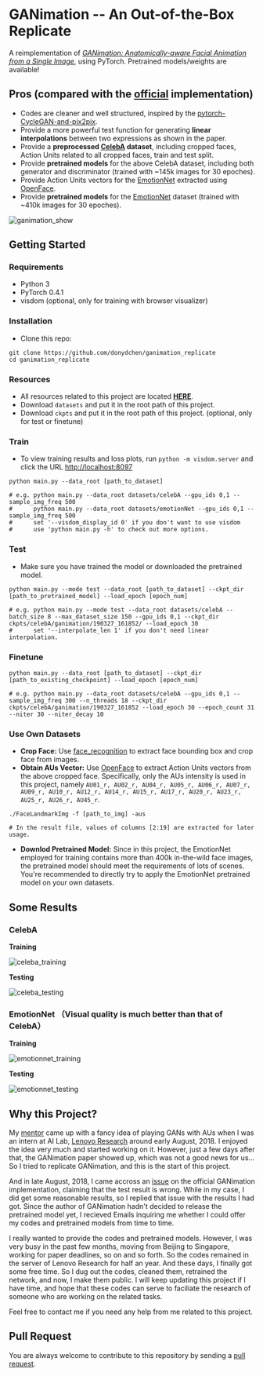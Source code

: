 # GANimation -- An Out-of-the-Box Replicate

A reimplementation of *[GANimation: Anatomically-aware Facial Animation from a Single Image](https://arxiv.org/abs/1807.09251)*, using PyTorch. Pretrained models/weights are available!

## Pros (compared with the [official](https://github.com/albertpumarola/GANimation) implementation)

* Codes are cleaner and well structured, inspired by the [pytorch-CycleGAN-and-pix2pix](https://github.com/junyanz/pytorch-CycleGAN-and-pix2pix).
* Provide a more powerful test function for generating **linear interpolations** between two expressions as shown in the paper.
* Provide a **preprocessed [CelebA](http://mmlab.ie.cuhk.edu.hk/projects/CelebA.html) dataset**, including cropped faces, Action Units related to all cropped faces, train and test split.
* Provide **pretrained models** for the above CelebA dataset, including both generator and discriminator (trained with ~145k images for 30 epoches).
* Provide Action Units vectors for the [EmotionNet](https://cbcsl.ece.ohio-state.edu/EmotionNetChallenge/index.html) extracted using [OpenFace](https://github.com/TadasBaltrusaitis/OpenFace).
* Provide **pretrained models** for the [EmotionNet](https://cbcsl.ece.ohio-state.edu/EmotionNetChallenge/index.html) dataset (trained with ~410k images for 30 epoches).

![ganimation_show](imgs/ganimation_show.jpg)

## Getting Started

### Requirements

* Python 3
* PyTorch 0.4.1
* visdom (optional, only for training with browser visualizer)

### Installation

* Clone this repo:

```
git clone https://github.com/donydchen/ganimation_replicate
cd ganimation_replicate
```

### Resources

* All resources related to this project are located **[HERE](https://drive.google.com/open?id=1MijMc6QnjrNFopT1G43WQFeei9ddcaza)**.         
* Download `datasets` and put it in the root path of this project.       
* Download `ckpts` and put it in the root path of this project. (optional, only for test or finetune)

### Train

* To view training results and loss plots, run `python -m visdom.server` and click the URL [http://localhost:8097](http://localhost:8097)

```
python main.py --data_root [path_to_dataset]

# e.g. python main.py --data_root datasets/celebA --gpu_ids 0,1 --sample_img_freq 500
#      python main.py --data_root datasets/emotionNet --gpu_ids 0,1 --sample_img_freq 500
#      set '--visdom_display_id 0' if you don't want to use visdom
#      use 'python main.py -h' to check out more options.
```

### Test

* Make sure you have trained the model or downloaded the pretrained model.

```
python main.py --mode test --data_root [path_to_dataset] --ckpt_dir [path_to_pretrained_model] --load_epoch [epoch_num]

# e.g. python main.py --mode test --data_root datasets/celebA --batch_size 8 --max_dataset_size 150 --gpu_ids 0,1 --ckpt_dir ckpts/celebA/ganimation/190327_161852/ --load_epoch 30
#      set '--interpolate_len 1' if you don't need linear interpolation.
```

### Finetune

```
python main.py --data_root [path_to_dataset] --ckpt_dir [path_to_existing_checkpoint] --load_epoch [epoch_num] 

# e.g. python main.py --data_root datasets/celebA --gpu_ids 0,1 --sample_img_freq 300 --n_threads 18 --ckpt_dir ckpts/celebA/ganimation/190327_161852 --load_epoch 30 --epoch_count 31 --niter 30 --niter_decay 10
```

### Use Own Datasets

* **Crop Face:** Use [face_recognition](https://github.com/ageitgey/face_recognition) to extract face bounding box and crop face from images.
* **Obtain AUs Vector:** Use [OpenFace](https://github.com/TadasBaltrusaitis/OpenFace) to extract Action Units vectors from the above cropped face. Specifically, only the AUs intensity is used in this project, namely `AU01_r, AU02_r, AU04_r, AU05_r, AU06_r, AU07_r, AU09_r, AU10_r, AU12_r, AU14_r, AU15_r, AU17_r, AU20_r, AU23_r, AU25_r, AU26_r, AU45_r`.

```
./FaceLandmarkImg -f [path_to_img] -aus

# In the result file, values of columns [2:19] are extracted for later usage.
```

* **Downlod Pretrained Model:** Since in this project, the EmotionNet employed for training contains more than 400k in-the-wild face images, the pretrained model should meet the requirements of lots of scenes. You're recommended to directly try to apply the EmotionNet pretrained model on your own datasets.

## Some Results

### CelebA 

**Training** 

![celeba_training](imgs/celeba_training.jpg)

**Testing**

![celeba_testing](imgs/celeba_testing.jpg)

### EmotionNet （Visual quality is much better than that of CelebA）

**Training**

![emotionnet_training](imgs/emotionnet_training.jpg)

**Testing**

![emotionnet_testing](imgs/emotionnet_testing.jpg)

## Why this Project?

My [mentor](https://jianfeng1991.github.io/personal/) came up with a fancy idea of playing GANs with AUs when I was an intern at AI Lab, [Lenovo Research](http://research.lenovo.com/webapp/view_English/index.html) around early August, 2018. I enjoyed the idea very much and started working on it. However, just a few days after that, the GANimation paper showed up, which was not a good news for us... So I tried to replicate GANimation, and this is the start of this project. 

And in late August, 2018, I came accross an [issue](https://github.com/albertpumarola/GANimation/issues/22) on the official GANimation implementation, claiming that the test result is wrong. While in my case, I did get some reasonable results, so I replied that issue with the results I had got. Since the author of GANimation hadn't decided to release the pretrained model yet, I recieved Emails inquiring me whether I could offer my codes and pretrained models from time to time. 

I really wanted to provide the codes and pretrained models. However, I was very busy in the past few months, moving from Beijing to Singapore, working for paper deadlines, so on and so forth. So the codes remained in the server of Lenovo Research for half an year. And these days, I finally got some free time. So I dug out the codes, cleaned them, retrained the network, and now, I make them public. I will keep updating this project if I have time, and hope that these codes can serve to faciliate the research of someone who are working on the related tasks. 

Feel free to contact me if you need any help from me related to this project.

## Pull Request 

You are always welcome to contribute to this repository by sending a [pull request](https://help.github.com/articles/about-pull-requests/).



